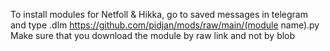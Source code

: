 To install modules for Netfoll & Hikka, go to saved messages in telegram and type .dlm https://github.com/pidjan/mods/raw/main/(module name).py
Make sure that you download the module by raw link and not by blob
